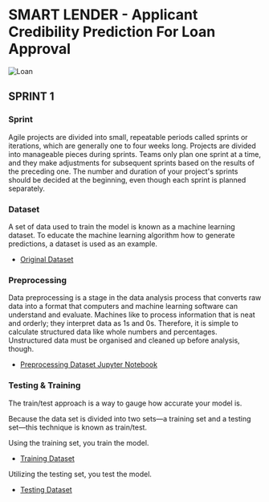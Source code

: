 # SMART LENDER - Applicant Credibility Prediction For Loan Approval

![Loan](https://thumbor.forbes.com/thumbor/fit-in/900x510/https://www.forbes.com/advisor/wp-content/uploads/2019/08/gettyimages-1050881944-612x612-e1565718161876.jpg)

## SPRINT 1

### Sprint

Agile projects are divided into small, repeatable periods called sprints or iterations, which are generally one to four weeks long. Projects are divided into manageable pieces during sprints. Teams only plan one sprint at a time, and they make adjustments for subsequent sprints based on the results of the preceding one. The number and duration of your project's sprints should be decided at the beginning, even though each sprint is planned separately.

### Dataset

A set of data used to train the model is known as a machine learning dataset. To educate the machine learning algorithm how to generate predictions, a dataset is used as an example.

- [Original Dataset](https://github.com/IBM-EPBL/IBM-Project-43797-1660719685/blob/main/Project%20Development%20Phase/Sprint%201/loan_prediction.csv)

### Preprocessing

Data preprocessing is a stage in the data analysis process that converts raw data into a format that computers and machine learning software can understand and evaluate. Machines like to process information that is neat and orderly; they interpret data as 1s and 0s. Therefore, it is simple to calculate structured data like whole numbers and percentages. Unstructured data must be organised and cleaned up before analysis, though.

- [Preprocessing Dataset Jupyter Notebook](https://github.com/IBM-EPBL/IBM-Project-43797-1660719685/blob/main/Project%20Development%20Phase/Sprint%201/preprocessing_dataset.ipynb)

### Testing & Training

The train/test approach is a way to gauge how accurate your model is.

Because the data set is divided into two sets—a training set and a testing set—this technique is known as train/test.

Using the training set, you train the model.

- [Training Dataset](https://github.com/IBM-EPBL/IBM-Project-43797-1660719685/blob/main/Project%20Development%20Phase/Sprint%201/train.csv)

Utilizing the testing set, you test the model.

- [Testing Dataset](https://github.com/IBM-EPBL/IBM-Project-43797-1660719685/blob/main/Project%20Development%20Phase/Sprint%201/test.csv)

